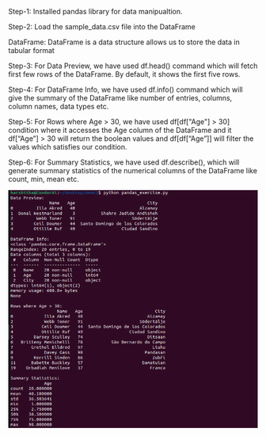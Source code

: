 Step-1: Installed pandas library for data manipualtion.

Step-2: Load the sample_data.csv file into the DataFrame

DataFrame: DataFrame is a data structure allows us to store the data in tabular format 

Step-3: For Data Preview, we have used df.head() command which will fetch first few rows of the DataFrame. By default, it shows the first five rows.

Step-4: For DataFrame Info, we have used df.info() command which will give the summary of the DataFrame like number of entries, columns, column names, data types etc.

Step-5: For Rows where Age > 30, we have used df[df["Age"] > 30] condition where it accesses the Age column of the DataFrame and it  df[“Age”] > 30 will return the boolean values and df[df[“Age”]] will filter the values which satisfies our condition.

Step-6: For Summary Statistics, we have used df.describe(), which will generate summary statistics of the numerical columns of the DataFrame like count, min, mean etc.


![alt text](image.png)